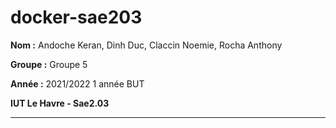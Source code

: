 # docker-sae203

**Nom :** 
Andoche Keran, 
Dinh Duc, 
Claccin Noemie, 
Rocha Anthony

**Groupe :** Groupe 5

**Année :** 2021/2022 1 année BUT

**IUT Le Havre - Sae2.03**

--------------------------------------------------------------------------------
